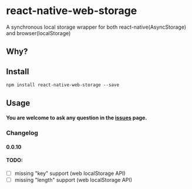 # react-native-web-storage
A synchronous local storage wrapper for both react-native(AsyncStorage) and browser(localStorage)

## Why?


## Install

	npm install react-native-web-storage --save

## Usage


#### You are welcome to ask any question in the [issues](https://github.com/aurity/react-native-web-storage/issues) page.

### Changelog
#### 0.0.10 

#### TODO:
- [ ] missing "key" support (web localStorage API)
- [ ] missing "length" support (web localStorage API)
